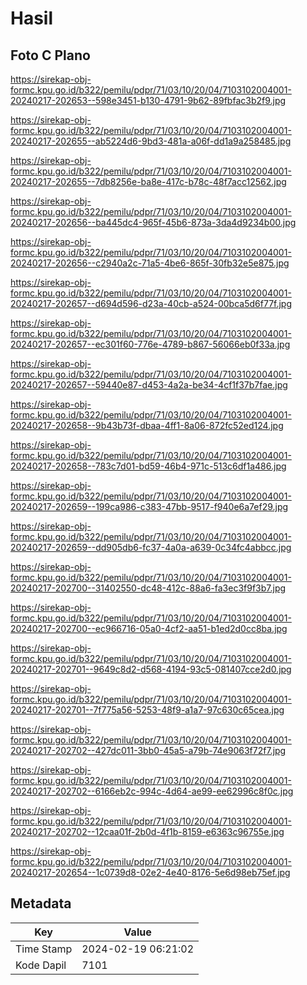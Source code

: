 # Hasil

## Foto C Plano

https://sirekap-obj-formc.kpu.go.id/b322/pemilu/pdpr/71/03/10/20/04/7103102004001-20240217-202653--598e3451-b130-4791-9b62-89fbfac3b2f9.jpg

https://sirekap-obj-formc.kpu.go.id/b322/pemilu/pdpr/71/03/10/20/04/7103102004001-20240217-202655--ab5224d6-9bd3-481a-a06f-dd1a9a258485.jpg

https://sirekap-obj-formc.kpu.go.id/b322/pemilu/pdpr/71/03/10/20/04/7103102004001-20240217-202655--7db8256e-ba8e-417c-b78c-48f7acc12562.jpg

https://sirekap-obj-formc.kpu.go.id/b322/pemilu/pdpr/71/03/10/20/04/7103102004001-20240217-202656--ba445dc4-965f-45b6-873a-3da4d9234b00.jpg

https://sirekap-obj-formc.kpu.go.id/b322/pemilu/pdpr/71/03/10/20/04/7103102004001-20240217-202656--c2940a2c-71a5-4be6-865f-30fb32e5e875.jpg

https://sirekap-obj-formc.kpu.go.id/b322/pemilu/pdpr/71/03/10/20/04/7103102004001-20240217-202657--d694d596-d23a-40cb-a524-00bca5d6f77f.jpg

https://sirekap-obj-formc.kpu.go.id/b322/pemilu/pdpr/71/03/10/20/04/7103102004001-20240217-202657--ec301f60-776e-4789-b867-56066eb0f33a.jpg

https://sirekap-obj-formc.kpu.go.id/b322/pemilu/pdpr/71/03/10/20/04/7103102004001-20240217-202657--59440e87-d453-4a2a-be34-4cf1f37b7fae.jpg

https://sirekap-obj-formc.kpu.go.id/b322/pemilu/pdpr/71/03/10/20/04/7103102004001-20240217-202658--9b43b73f-dbaa-4ff1-8a06-872fc52ed124.jpg

https://sirekap-obj-formc.kpu.go.id/b322/pemilu/pdpr/71/03/10/20/04/7103102004001-20240217-202658--783c7d01-bd59-46b4-971c-513c6df1a486.jpg

https://sirekap-obj-formc.kpu.go.id/b322/pemilu/pdpr/71/03/10/20/04/7103102004001-20240217-202659--199ca986-c383-47bb-9517-f940e6a7ef29.jpg

https://sirekap-obj-formc.kpu.go.id/b322/pemilu/pdpr/71/03/10/20/04/7103102004001-20240217-202659--dd905db6-fc37-4a0a-a639-0c34fc4abbcc.jpg

https://sirekap-obj-formc.kpu.go.id/b322/pemilu/pdpr/71/03/10/20/04/7103102004001-20240217-202700--31402550-dc48-412c-88a6-fa3ec3f9f3b7.jpg

https://sirekap-obj-formc.kpu.go.id/b322/pemilu/pdpr/71/03/10/20/04/7103102004001-20240217-202700--ec966716-05a0-4cf2-aa51-b1ed2d0cc8ba.jpg

https://sirekap-obj-formc.kpu.go.id/b322/pemilu/pdpr/71/03/10/20/04/7103102004001-20240217-202701--9649c8d2-d568-4194-93c5-081407cce2d0.jpg

https://sirekap-obj-formc.kpu.go.id/b322/pemilu/pdpr/71/03/10/20/04/7103102004001-20240217-202701--7f775a56-5253-48f9-a1a7-97c630c65cea.jpg

https://sirekap-obj-formc.kpu.go.id/b322/pemilu/pdpr/71/03/10/20/04/7103102004001-20240217-202702--427dc011-3bb0-45a5-a79b-74e9063f72f7.jpg

https://sirekap-obj-formc.kpu.go.id/b322/pemilu/pdpr/71/03/10/20/04/7103102004001-20240217-202702--6166eb2c-994c-4d64-ae99-ee62996c8f0c.jpg

https://sirekap-obj-formc.kpu.go.id/b322/pemilu/pdpr/71/03/10/20/04/7103102004001-20240217-202702--12caa01f-2b0d-4f1b-8159-e6363c96755e.jpg

https://sirekap-obj-formc.kpu.go.id/b322/pemilu/pdpr/71/03/10/20/04/7103102004001-20240217-202654--1c0739d8-02e2-4e40-8176-5e6d98eb75ef.jpg


## Metadata

| Key        | Value               |
| ---------- | ------------------- |
| Time Stamp | 2024-02-19 06:21:02 |
| Kode Dapil | 7101                |




